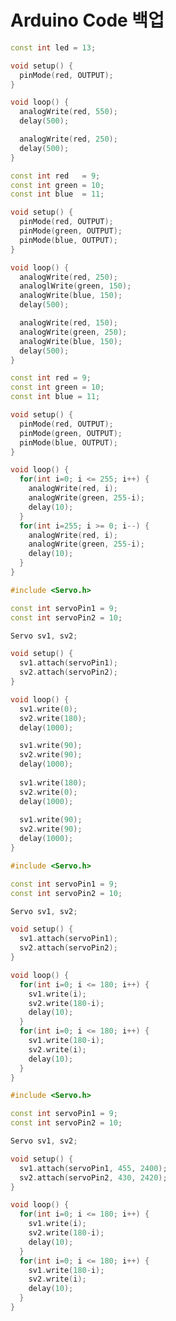  # Arduino Code 백업

```cpp title="led-blink.ino" linenums="1" hl_lines="1"
const int led = 13;

void setup() {
  pinMode(red, OUTPUT);
}

void loop() {
  analogWrite(red, 550);
  delay(500);

  analogWrite(red, 250);
  delay(500);
}
```

```cpp title="led3color.ino" linenums="1" hl_lines="1"
const int red   = 9;
const int green = 10;
const int blue  = 11;

void setup() {
  pinMode(red, OUTPUT);
  pinMode(green, OUTPUT);
  pinMode(blue, OUTPUT);
}

void loop() {
  analogWrite(red, 250);
  analoglWrite(green, 150);
  analogWrite(blue, 150);
  delay(500);

  analogWrite(red, 150);
  analogWrite(green, 250);
  analogWrite(blue, 150);
  delay(500);
}
```

```cpp title="led-for-loop.ino" linenums="1" hl_lines="1"
const int red = 9;
const int green = 10;
const int blue = 11;

void setup() {
  pinMode(red, OUTPUT);
  pinMode(green, OUTPUT);
  pinMode(blue, OUTPUT);
}

void loop() {
  for(int i=0; i <= 255; i++) {
    analogWrite(red, i);
    analogWrite(green, 255-i);
    delay(10);
  }
  for(int i=255; i >= 0; i--) {
    analogWrite(red, i);
    analogWrite(green, 255-i);
    delay(10);
  }
}
```


```cpp title="servo.ino" linenums="1" hl_lines="1"
#include <Servo.h>

const int servoPin1 = 9;
const int servoPin2 = 10;

Servo sv1, sv2;

void setup() {
  sv1.attach(servoPin1);
  sv2.attach(servoPin2);
}

void loop() {
  sv1.write(0);
  sv2.write(180);
  delay(1000);

  sv1.write(90);
  sv2.write(90);
  delay(1000);
  
  sv1.write(180);
  sv2.write(0);
  delay(1000);
  
  sv1.write(90);
  sv2.write(90);
  delay(1000);
}

```


```cpp title="servo-for-loop.ino" linenums="1" hl_lines="1"
#include <Servo.h>

const int servoPin1 = 9;
const int servoPin2 = 10;

Servo sv1, sv2;

void setup() {
  sv1.attach(servoPin1);
  sv2.attach(servoPin2);
}

void loop() {
  for(int i=0; i <= 180; i++) {
    sv1.write(i);
    sv2.write(180-i);
    delay(10);  
  }
  for(int i=0; i <= 180; i++) {
    sv1.write(180-i);
    sv2.write(i);
    delay(10);  
  }
}
```

```cpp title="servo-for-loop.ino" linenums="1" hl_lines="9-10"
#include <Servo.h>

const int servoPin1 = 9;
const int servoPin2 = 10;

Servo sv1, sv2;

void setup() {
  sv1.attach(servoPin1, 455, 2400);
  sv2.attach(servoPin2, 430, 2420);
}

void loop() {
  for(int i=0; i <= 180; i++) {
    sv1.write(i);
    sv2.write(180-i);
    delay(10);  
  }
  for(int i=0; i <= 180; i++) {
    sv1.write(180-i);
    sv2.write(i);
    delay(10);  
  }
}
```